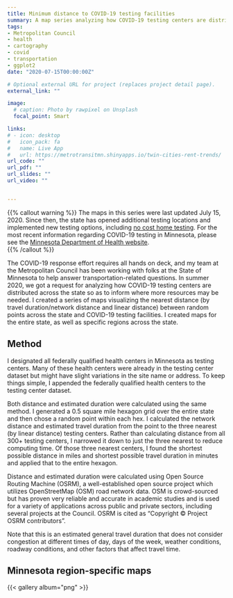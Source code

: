 ```yaml
---
title: Minimum distance to COVID-19 testing facilities
summary: A map series analyzing how COVID-19 testing centers are distributed across Minnesota  
tags:
- Metropolitan Council
- health
- cartography
- covid
- transportation
- ggplot2
date: "2020-07-15T00:00:00Z"

# Optional external URL for project (replaces project detail page).
external_link: ""

image:
  # caption: Photo by rawpixel on Unsplash
  focal_point: Smart

links:
# - icon: desktop
#   icon_pack: fa
#   name: Live App
#   url: https://metrotransitmn.shinyapps.io/twin-cities-rent-trends/
url_code: ""
url_pdf: ""
url_slides: ""
url_video: ""


---
```


{{% callout warning %}}
The maps in this series were last updated July 15, 2020. Since then, the state has opened additional testing locations and implemented new testing options, including [no cost home testing](https://www.health.state.mn.us/diseases/coronavirus/testsites/athome.html). For the most recent information regarding COVID-19 testing in Minnesota, please see the [Minnesota Department of Health website](https://www.health.state.mn.us/diseases/coronavirus/testsites/index.html).  
{{% /callout %}}

The COVID-19 response effort requires all hands on deck, and my team at the Metropolitan Council has been working with folks at the State of Minnesota to help answer transportation-related questions. In summer 2020, we got a request for analyzing how COVID-19 testing centers are distributed across the state so as to inform where more resources may be needed. I created a series of maps visualizing the nearest distance (by travel duration/network distance and linear distance) between random points across the state and COVID-19 testing facilities. I created maps for the entire state, as well as specific regions across the state. 


## Method   

I designated all federally qualified health centers in Minnesota as testing centers. Many of these health centers were already in the testing center dataset but might have slight variations in the site name or address. To keep things simple, I appended the federally qualified health centers to the testing center dataset.

Both distance and estimated duration were calculated using the same method. I generated a 0.5 square mile hexagon grid over the entire state and then chose a random point within each hex. I calculated the network distance and estimated travel duration from the point to the three nearest (by linear distance) testing centers. Rather than calculating distance from all 300+ testing centers, I narrowed it down to just the three nearest to reduce computing time. Of those three nearest centers, I found the shortest possible distance in miles and shortest possible travel duration in minutes and applied that to the entire hexagon. 

Distance and estimated duration were calculated using Open Source Routing Machine (OSRM), a well-established open source project which utilizes OpenStreetMap (OSM) road network data. OSM is crowd-sourced but has proven very reliable and accurate in academic studies and is used for a variety of applications across public and private sectors, including several projects at the Council. OSRM is cited as “Copyright © Project OSRM contributors”. 

Note that this is an estimated general travel duration that does not consider congestion at different times of day, days of the week, weather conditions, roadway conditions, and other factors that affect travel time. 


## Minnesota region-specific maps  

{{< gallery album="png" >}}


